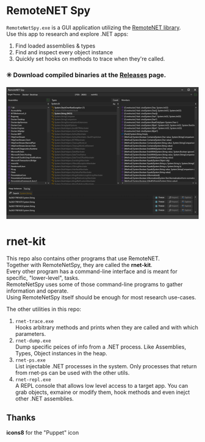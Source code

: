 # RemoteNET Spy
`RemoteNetSpy.exe` is a GUI application utilizing the [RemoteNET library](https://github.com/theXappy/RemoteNET).  
Use this app to research and explore .NET apps:
1. Find loaded assemblies & types
2. Find and inspect every object instance
3. Quickly set hooks on methods to trace when they're called.

### ✳️ Download compiled binaries at the [Releases](https://github.com/theXappy/rnet-kit/releases) page.

![screenshot](https://raw.githubusercontent.com/theXappy/rnet-kit/main/pr.png)

# rnet-kit
This repo also contains other programs that use RemoteNET.  
Together with RemoteNetSpy, they are called the **rnet-kit**.   
Every other program has a command-line interface and is meant for specific, "lower-level", tasks.  
RemoteNetSpy uses some of those command-line programs to gather information and operate.  
Using RemoteNetSpy itself should be enough for most research use-cases.  

The other utilities in this repo:
1. `rnet-trace.exe`  
Hooks arbitrary methods and prints when they are called and with which parameters.
2. `rnet-dump.exe`  
Dump specific peices of info from a .NET process. Like Assemblies, Types, Object instances in the heap.
3. `rnet-ps.exe`  
List injectable .NET processes in the system. Only processes that return from rnet-ps can be used with the other utils.
4. `rnet-repl.exe`  
A REPL console that allows low level access to a target app. You can grab objects, exmaine or modify them, hook methods and even inejct other .NET assemblies.


## Thanks
**icons8** for the "Puppet" icon
